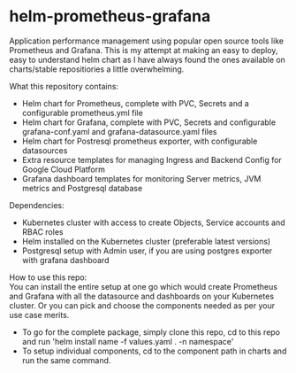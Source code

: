 # helm-prometheus-grafana
Application performance management using popular open source tools like Prometheus and Grafana. This is my attempt at making an easy to deploy, easy to understand helm chart as I have always found the ones available on charts/stable repositiories a little overwhelming.

What this repository contains:
- Helm chart for Prometheus, complete with PVC, Secrets and a configurable prometheus.yml file
- Helm chart for Grafana, complete with PVC, Secrets and configurable grafana-conf.yaml and grafana-datasource.yaml files
- Helm chart for Postresql prometheus exporter, with configurable datasources
- Extra resource templates for managing Ingress and Backend Config for Google Cloud Platform
- Grafana dashboard templates for monitoring Server metrics, JVM metrics and Postgresql database

Dependencies:
- Kubernetes cluster with access to create Objects, Service accounts and RBAC roles
- Helm installed on the Kubernetes cluster (preferable latest versions)
- Postgresql setup with Admin user, if you are using postgres exporter with grafana dashboard

How to use this repo:\
You can install the entire setup at one go which would create Prometheus and Grafana with all the datasource and dashboards on your Kubernetes cluster.
Or you can pick and choose the components needed as per your use case merits.

- To go for the complete package, simply clone this repo, cd to this repo and run 'helm install name -f values.yaml . -n namespace'
- To setup individual components, cd to the component path in charts and run the same command.
